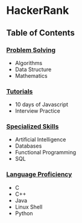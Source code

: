 # HackerRank 

## Table of Contents

### [Problem Solving](https://github.com/Lintik/hackerrank/tree/master/Problem%20Solving)

- Algorithms
- Data Structure
- Mathematics

### [Tutorials](https://github.com/Lintik/hackerrank/tree/master/Tutorials)

- 10 days of Javascript
- Interview Practice

### [Specialized Skills](https://github.com/Lintik/hackerrank/tree/master/Specialized%20Skills)

- Artificial Intelligence
- Databases
- Functional Programming
- SQL

### [Language Proficiency](https://github.com/Lintik/hackerrank/tree/master/Language%20Proficiency)

- C
- C++
- Java
- Linux Shell
- Python
